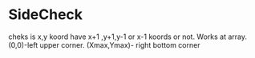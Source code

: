 SideCheck
=========

cheks is x,y koord have x+1 ,y+1,y-1 or x-1 koords or not. Works at array. (0,0)-left upper corner. (Xmax,Ymax)- right bottom corner
